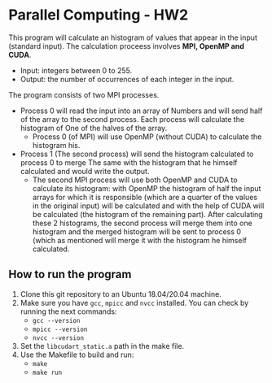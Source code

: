 # Parallel Computing - HW2

This program will calculate an histogram of values that appear in the input (standard input). The calculation proceess involves **MPI, OpenMP and CUDA**.
	
- Input: integers between 0 to 255.
- Output: the number of occurrences of each integer in the input.

The program consists of two MPI processes.
- Process 0 will read the input into an array of
Numbers and will send half of the array to the second process. Each process will calculate the histogram of
One of the halves of the array.
    - Process 0 (of MPI) will use OpenMP (without CUDA) to calculate the histogram
his.
- Process 1 (The second process) will send the histogram calculated to process 0 to merge
The same with the histogram that he himself calculated and would write the output.
    - The second MPI process will use both OpenMP and CUDA to calculate its histogram: with OpenMP the histogram of half the input arrays for which it is responsible (which are a quarter of the values in the original input) will be calculated and with the help of CUDA will be calculated
    (the histogram of the remaining part). After calculating these 2 histograms, the second process will merge them into one histogram and the merged histogram will be sent to process 0 (which as mentioned will merge it with the histogram he himself calculated.

## How to run the program
1. Clone this git repository to an Ubuntu 18.04/20.04 machine.
2. Make sure you have `gcc`, `mpicc` and `nvcc` installed. You can check by running the next commands:
    - `gcc --version`
    - `mpicc --version`
    - `nvcc --version`
3. Set the `libcudart_static.a` path in the make file.
4. Use the Makefile to build and run:
    - `make`
    - `make run`

